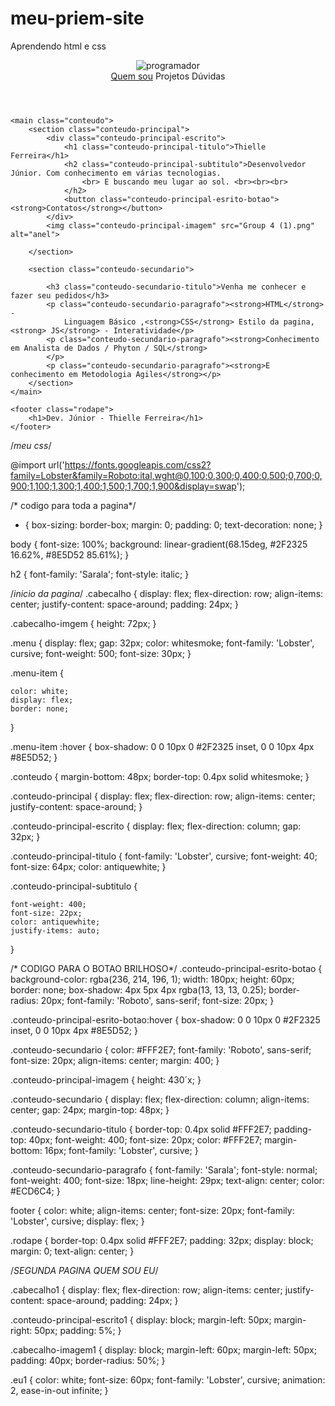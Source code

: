 # meu-priem-site
Aprendendo html e css

<!DOCTYPE html>
<html lang="pt-br">

<head>
    <meta charset="UTF-8">
    <meta name="description" content="Um amor em cada detalhe">
    <meta name="viewport" content="width=device-width, initial-scale=1.0">
    <title>Venha me conhecer</title>
    <link rel="stylesheet" href="style.css">
</head>

<body>
    <header class="cabecalho">
        <img class="cabecalho-imagem" src="programador.png" alt="programador">
        <nav class="menu">
            <a href="soueu.html" class="menu-item">Quem sou</a>
            <a class="menu-item">Projetos</a>
            <a class="menu-item">Dúvidas</a>
        </nav>
    </header>

    <main class="conteudo">
        <section class="conteudo-principal">
            <div class="conteudo-principal-escrito">
                <h1 class="conteudo-principal-titulo">Thielle Ferreira</h1>
                <h2 class="conteudo-principal-subtitulo">Desenvolvedor Júnior. Com conhecimento em várias tecnologias.
                    <br> E buscando meu lugar ao sol. <br><br><br>
                </h2>
                <button class="conteudo-principal-esrito-botao"><strong>Contatos</strong></button>
            </div>
            <img class="conteudo-principal-imagem" src="Group 4 (1).png" alt="anel">

        </section>

        <section class="conteudo-secundario">

            <h3 class="conteudo-secundario-titulo">Venha me conhecer e fazer seu pedidos</h3>
            <p class="conteudo-secundario-paragrafo"><strong>HTML</strong> -
                Linguagem Básico ,<strong>CSS</strong> Estilo da pagina, <strong> JS</strong> - Interatividade</p>
            <p class="conteudo-secundario-paragrafo"><strong>Conhecimento em Analista de Dados / Phyton / SQL</strong>
            </p>
            <p class="conteudo-secundario-paragrafo"><strong>E conhecimento em Metodologia Agiles</strong></p>
        </section>
    </main>

    <footer class="rodape">
        <h1>Dev. Júnior - Thielle Ferreira</h1>
    </footer>

</body </html>

/*meu css*/

@import url('https://fonts.googleapis.com/css2?family=Lobster&family=Roboto:ital,wght@0,100;0,300;0,400;0,500;0,700;0,900;1,100;1,300;1,400;1,500;1,700;1,900&display=swap');

/* codigo para toda a pagina*/
* {
    box-sizing: border-box;
    margin: 0;
    padding: 0;
    text-decoration: none;
}

body {
    font-size: 100%;
    background: linear-gradient(68.15deg, #2F2325 16.62%, #8E5D52 85.61%);
}

h2 {
    font-family: 'Sarala';
    font-style: italic;
}

/*inicio da pagina*/
.cabecalho {
    display: flex;
    flex-direction: row;
    align-items: center;
    justify-content: space-around;
    padding: 24px;
}

.cabecalho-imgem {
    height: 72px;
}

.menu {
    display: flex;
    gap: 32px;
    color: whitesmoke;
    font-family: 'Lobster', cursive;
    font-weight: 500;
    font-size: 30px;
}

.menu-item {

    color: white;
    display: flex;
    border: none;
}

.menu-item :hover {
    box-shadow: 0 0 10px 0 #2F2325 inset, 0 0 10px 4px #8E5D52;
}

.conteudo {
    margin-bottom: 48px;
    border-top: 0.4px solid whitesmoke;
}

.conteudo-principal {
    display: flex;
    flex-direction: row;
    align-items: center;
    justify-content: space-around;
}

.conteudo-principal-escrito {
    display: flex;
    flex-direction: column;
    gap: 32px;
}

.conteudo-principal-titulo {
    font-family: 'Lobster', cursive;
    font-weight: 40;
    font-size: 64px;
    color: antiquewhite;
}

.conteudo-principal-subtitulo {

    font-weight: 400;
    font-size: 22px;
    color: antiquewhite;
    justify-items: auto;
}

/* CODIGO PARA O BOTAO BRILHOSO*/
.conteudo-principal-esrito-botao {
    background-color: rgba(236, 214, 196, 1);
    width: 180px;
    height: 60px;
    border: none;
    box-shadow: 4px 5px 4px rgba(13, 13, 13, 0.25);
    border-radius: 20px;
    font-family: 'Roboto', sans-serif;
    font-size: 20px;
}

.conteudo-principal-esrito-botao:hover {
    box-shadow: 0 0 10px 0 #2F2325 inset, 0 0 10px 4px #8E5D52;
}

.conteudo-secundario {
    color: #FFF2E7;
    font-family: 'Roboto', sans-serif;
    font-size: 20px;
    align-items: center;
    margin: 400;
}

.conteudo-principal-imagem {
    height: 430´x;
}

.conteudo-secundario {
    display: flex;
    flex-direction: column;
    align-items: center;
    gap: 24px;
    margin-top: 48px;
}

.conteudo-secundario-titulo {
    border-top: 0.4px solid #FFF2E7;
    padding-top: 40px;
    font-weight: 400;
    font-size: 20px;
    color: #FFF2E7;
    margin-bottom: 16px;
    font-family: 'Lobster', cursive;
}

.conteudo-secundario-paragrafo {
    font-family: 'Sarala';
    font-style: normal;
    font-weight: 400;
    font-size: 18px;
    line-height: 29px;
    text-align: center;
    color: #ECD6C4;
}

footer {
    color: white;
    align-items: center;
    font-size: 20px;
    font-family: 'Lobster', cursive;
    display: flex;
}

.rodape {
    border-top: 0.4px solid #FFF2E7;
    padding: 32px;
    display: block;
    margin: 0;
    text-align: center;
}

/*SEGUNDA PAGINA QUEM SOU EU*/

.cabecalho1 {
    display: flex;
    flex-direction: row;
    align-items: center;
    justify-content: space-around;
    padding: 24px;
}

.conteudo-principal-escrito1 {
    display: block;
    margin-left: 50px;
    margin-right: 50px;
    padding: 5%;
}

.cabecalho-imagem1 {
    display: block;
    margin-left: 60px;
    margin-left: 50px;
    padding: 40px;
    border-radius: 50%;
}

.eu1 {
    color: white;
    font-size: 60px;
    font-family: 'Lobster', cursive;
    animation: 2, ease-in-out infinite;
}
